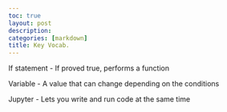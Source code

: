 ```yaml
---
toc: true
layout: post
description:
categories: [markdown]
title: Key Vocab.
---
```


If statement - If proved true, performs a function

Variable - A value that can change depending on the conditions

Jupyter - Lets you write and run code at the same time